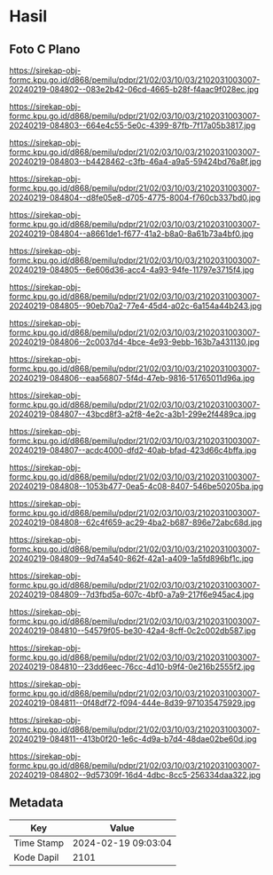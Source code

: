 # Hasil

## Foto C Plano

https://sirekap-obj-formc.kpu.go.id/d868/pemilu/pdpr/21/02/03/10/03/2102031003007-20240219-084802--083e2b42-06cd-4665-b28f-f4aac9f028ec.jpg

https://sirekap-obj-formc.kpu.go.id/d868/pemilu/pdpr/21/02/03/10/03/2102031003007-20240219-084803--664e4c55-5e0c-4399-87fb-7f17a05b3817.jpg

https://sirekap-obj-formc.kpu.go.id/d868/pemilu/pdpr/21/02/03/10/03/2102031003007-20240219-084803--b4428462-c3fb-46a4-a9a5-59424bd76a8f.jpg

https://sirekap-obj-formc.kpu.go.id/d868/pemilu/pdpr/21/02/03/10/03/2102031003007-20240219-084804--d8fe05e8-d705-4775-8004-f760cb337bd0.jpg

https://sirekap-obj-formc.kpu.go.id/d868/pemilu/pdpr/21/02/03/10/03/2102031003007-20240219-084804--a8661de1-f677-41a2-b8a0-8a61b73a4bf0.jpg

https://sirekap-obj-formc.kpu.go.id/d868/pemilu/pdpr/21/02/03/10/03/2102031003007-20240219-084805--6e606d36-acc4-4a93-94fe-11797e3715f4.jpg

https://sirekap-obj-formc.kpu.go.id/d868/pemilu/pdpr/21/02/03/10/03/2102031003007-20240219-084805--90eb70a2-77e4-45d4-a02c-6a154a44b243.jpg

https://sirekap-obj-formc.kpu.go.id/d868/pemilu/pdpr/21/02/03/10/03/2102031003007-20240219-084806--2c0037d4-4bce-4e93-9ebb-163b7a431130.jpg

https://sirekap-obj-formc.kpu.go.id/d868/pemilu/pdpr/21/02/03/10/03/2102031003007-20240219-084806--eaa56807-5f4d-47eb-9816-51765011d96a.jpg

https://sirekap-obj-formc.kpu.go.id/d868/pemilu/pdpr/21/02/03/10/03/2102031003007-20240219-084807--43bcd8f3-a2f8-4e2c-a3b1-299e2f4489ca.jpg

https://sirekap-obj-formc.kpu.go.id/d868/pemilu/pdpr/21/02/03/10/03/2102031003007-20240219-084807--acdc4000-dfd2-40ab-bfad-423d66c4bffa.jpg

https://sirekap-obj-formc.kpu.go.id/d868/pemilu/pdpr/21/02/03/10/03/2102031003007-20240219-084808--1053b477-0ea5-4c08-8407-546be50205ba.jpg

https://sirekap-obj-formc.kpu.go.id/d868/pemilu/pdpr/21/02/03/10/03/2102031003007-20240219-084808--62c4f659-ac29-4ba2-b687-896e72abc68d.jpg

https://sirekap-obj-formc.kpu.go.id/d868/pemilu/pdpr/21/02/03/10/03/2102031003007-20240219-084809--9d74a540-862f-42a1-a409-1a5fd896bf1c.jpg

https://sirekap-obj-formc.kpu.go.id/d868/pemilu/pdpr/21/02/03/10/03/2102031003007-20240219-084809--7d3fbd5a-607c-4bf0-a7a9-217f6e945ac4.jpg

https://sirekap-obj-formc.kpu.go.id/d868/pemilu/pdpr/21/02/03/10/03/2102031003007-20240219-084810--54579f05-be30-42a4-8cff-0c2c002db587.jpg

https://sirekap-obj-formc.kpu.go.id/d868/pemilu/pdpr/21/02/03/10/03/2102031003007-20240219-084810--23dd6eec-76cc-4d10-b9f4-0e216b2555f2.jpg

https://sirekap-obj-formc.kpu.go.id/d868/pemilu/pdpr/21/02/03/10/03/2102031003007-20240219-084811--0f48df72-f094-444e-8d39-971035475929.jpg

https://sirekap-obj-formc.kpu.go.id/d868/pemilu/pdpr/21/02/03/10/03/2102031003007-20240219-084811--413b0f20-1e6c-4d9a-b7d4-48dae02be60d.jpg

https://sirekap-obj-formc.kpu.go.id/d868/pemilu/pdpr/21/02/03/10/03/2102031003007-20240219-084802--9d57309f-16d4-4dbc-8cc5-256334daa322.jpg


## Metadata

| Key        | Value               |
| ---------- | ------------------- |
| Time Stamp | 2024-02-19 09:03:04 |
| Kode Dapil | 2101                |



